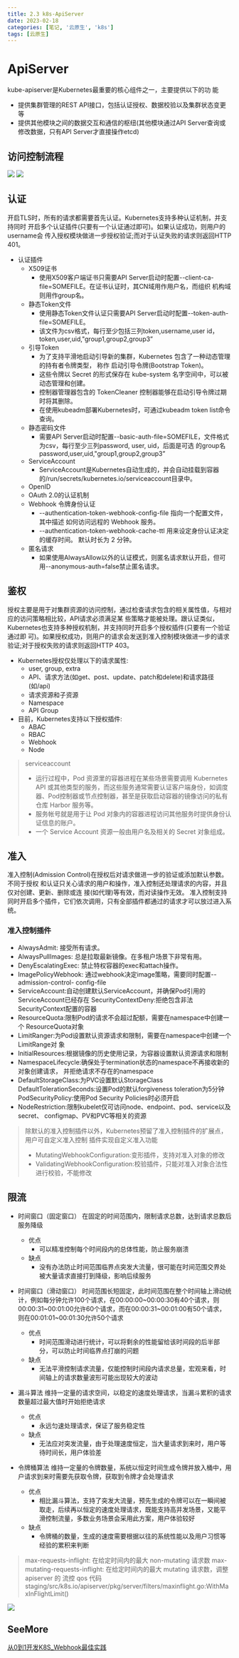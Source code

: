 ```yaml
---
title: 2.3 k8s-ApiServer
date: 2023-02-18
categories: [笔记, '云原生', 'k8s']
tags: [云原生]
---
```


# ApiServer
kube-apiserver是Kubernetes最重要的核心组件之一，主要提供以下的功 能
* 提供集群管理的REST API接口，包括认证授权、数据校验以及集群状态变更 等
* 提供其他模块之间的数据交互和通信的枢纽(其他模块通过API Server查询或 修改数据，只有API Server才直接操作etcd)

## 访问控制流程

![](/commons/云原生/docker/image/2.3(1).png)
![](/commons/云原生/docker/image/2.3(2).png)

## 认证 
开启TLS时，所有的请求都需要首先认证。Kubernetes支持多种认证机制，并支持同时 开启多个认证插件(只要有一个认证通过即可)。如果认证成功，则用户的username会 传入授权模块做进一步授权验证;而对于认证失败的请求则返回HTTP 401。

* 认证插件
  * X509证书
    *  使用X509客户端证书只需要API Server启动时配置--client-ca-file=SOMEFILE。在证书认证时，其CN域用作用户名，而组织
机构域则用作group名。
  *  静态Token文件
     *  使用静态Token文件认证只需要API Server启动时配置--token-auth-file=SOMEFILE。
     *  该文件为csv格式，每行至少包括三列token,username,user id，token,user,uid,"group1,group2,group3”  
  *  引导Token
     *  为了支持平滑地启动引导新的集群，Kubernetes 包含了一种动态管理的持有者令牌类型， 称作 启动引导令牌(Bootstrap Token)。
     *  这些令牌以 Secret 的形式保存在 kube-system 名字空间中，可以被动态管理和创建。
     *  控制器管理器包含的 TokenCleaner 控制器能够在启动引导令牌过期时将其删除。
     *  在使用kubeadm部署Kubernetes时，可通过kubeadm token list命令查询。
  *  静态密码文件
     *  需要API Server启动时配置--basic-auth-file=SOMEFILE，文件格式为csv，每行至少三列password, user, uid，后面是可选
的group名 password,user,uid,"group1,group2,group3”
  *  ServiceAccount
     *  ServiceAccount是Kubernetes自动生成的，并会自动挂载到容器的/run/secrets/kubernetes.io/serviceaccount目录中。
  *  OpenID
  *  OAuth 2.0的认证机制
  *  Webhook 令牌身份认证
     *  --authentication-token-webhook-config-file 指向一个配置文件，其中描述 如何访问远程的 Webhook 服务。
     *  --authentication-token-webhook-cache-ttl 用来设定身份认证决定的缓存时间。 默认时长为 2 分钟。
  *  匿名请求
     *  如果使用AlwaysAllow以外的认证模式，则匿名请求默认开启，但可用--anonymous-auth=false禁止匿名请求。

## 鉴权 

授权主要是用于对集群资源的访问控制，通过检查请求包含的相关属性值，与相对应的访问策略相比较，API请求必须满足某 些策略才能被处理。跟认证类似，Kubernetes也支持多种授权机制，并支持同时开启多个授权插件(只要有一个验证通过即 可)。如果授权成功，则用户的请求会发送到准入控制模块做进一步的请求验证;对于授权失败的请求则返回HTTP 403。

* Kubernetes授权仅处理以下的请求属性:
  * user, group, extra
  * API、请求方法(如get、post、update、patch和delete)和请求路径(如/api)
  * 请求资源和子资源
  * Namespace
  * API Group
* 目前，Kubernetes支持以下授权插件:
  * ABAC
  * RBAC
  * Webhook
  * Node

> serviceaccount
> * 运行过程中，Pod 资源里的容器进程在某些场景需要调用 Kubernetes API 或其他类型的服务，而这些服务通常需要认证客户端身份，如调度器、Pod控制器或节点控制器，甚至是获取启动容器的镜像访问的私有仓库 Harbor 服务等。
> * 服务帐号就是用于让 Pod 对象内的容器进程访问其他服务时提供身份认证信息的账户。
> * 一个 Service Account 资源一般由用户名及相关的 Secret 对象组成。

## 准入
准入控制(Admission Control)在授权后对请求做进一步的验证或添加默认参数。不同于授权 和认证只关心请求的用户和操作，准入控制还处理请求的内容，并且仅对创建、更新、删除或连 接(如代理)等有效，而对读操作无效。
准入控制支持同时开启多个插件，它们依次调用，只有全部插件都通过的请求才可以放过进入系
统。

### 准入控制插件
* AlwaysAdmit: 接受所有请求。
* AlwaysPullImages: 总是拉取最新镜像。在多租户场景下非常有用。
* DenyEscalatingExec: 禁止特权容器的exec和attach操作。
* ImagePolicyWebhook: 通过webhook决定image策略，需要同时配置--admission-control- config-file
* ServiceAccount:自动创建默认ServiceAccount，并确保Pod引用的ServiceAccount已经存在 SecurityContextDeny:拒绝包含非法SecurityContext配置的容器
* ResourceQuota:限制Pod的请求不会超过配额，需要在namespace中创建一个 ResourceQuota对象
* LimitRanger:为Pod设置默认资源请求和限制，需要在namespace中创建一个LimitRange对 象
* InitialResources:根据镜像的历史使用记录，为容器设置默认资源请求和限制
* NamespaceLifecycle:确保处于termination状态的namespace不再接收新的对象创建请求， 并拒绝请求不存在的namespace
* DefaultStorageClass:为PVC设置默认StorageClass DefaultTolerationSeconds:设置Pod的默认forgiveness toleration为5分钟 PodSecurityPolicy:使用Pod Security Policies时必须开启
* NodeRestriction:限制kubelet仅可访问node、endpoint、pod、service以及secret、 configmap、PV和PVC等相关的资源

> 除默认的准入控制插件以外，Kubernetes预留了准入控制插件的扩展点，用户可自定义准入控制 插件实现自定义准入功能
> * MutatingWebhookConfiguration:变形插件，支持对准入对象的修改 
> * ValidatingWebhookConfiguration:校验插件，只能对准入对象合法性进行校验，不能修改

##  限流

* 时间窗口（固定窗口）
在固定的时间范围内，限制请求总数，达到请求总数后服务降级
  *  优点
     *  可以精准控制每个时间段内的总体性能，防止服务崩溃
  *  缺点
      *  没有办法防止时间范围临界点突发大流量，很可能在时间范围交界处被大量请求直接打到降级，影响后续服务

* 时间窗口（滑动窗口）
时间范围长短固定，此时间范围在整个时间轴上滑动统计，例如每分钟允许100个请求，在00:00:00~00:00:30有40个请求，则00:00:31~00:01:00允许60个请求，而在00:00:31~00:01:00有50个请求，则在00:01:01~00:01:30允许50个请求
  *  优点
      *  时间范围滑动进行统计，可以将剩余的性能留给该时间段的后半部分，可以防止时间临界点打崩的问题
  *  缺点
      *  无法平滑控制请求流量，仅能控制时间段内请求总量，宏观来看，时间轴上的请求数量波形可能出现较大的波动

* 漏斗算法
维持一定量的请求空间，以稳定的速度处理请求，当漏斗累积的请求数量超过最大值时开始拒绝请求
  *  优点
      *  永远匀速处理请求，保证了服务稳定性
  *  缺点
      *  无法应对突发流量，由于处理速度恒定，当大量请求到来时，用户等待时间长，用户体验差

* 令牌桶算法
维持一定量的令牌数量，系统以恒定时间生成令牌并放入桶中，用户请求到来时需要先获取令牌，获取到令牌才会处理请求
  * 优点
      *  相比漏斗算法，支持了突发大流量，预先生成的令牌可以在一瞬间被取走，后续再以恒定的速度处理请求，既能支持高并发场景，又能平滑控制流量，多数业务场景会采用此方案，用户体验较好
  * 缺点
      *  令牌桶的数量，生成的速度需要根据以往的系统性能以及用户习惯等经验的累积来判断


> max-requests-inflight: 在给定时间内的最大 non-mutating 请求数
> max-mutating-requests-inflight: 在给定时间内的最大 mutating 请求数，调整 apiserver 的 流控 qos
> 代码 staging/src/k8s.io/apiserver/pkg/server/filters/maxinflight.go:WithMaxInFlightLimit()

![](/commons/云原生/docker/image/2.3(3).png)

## SeeMore
[从0到1开发K8S_Webhook最佳实践](https://zhuanlan.zhihu.com/p/404764407)
